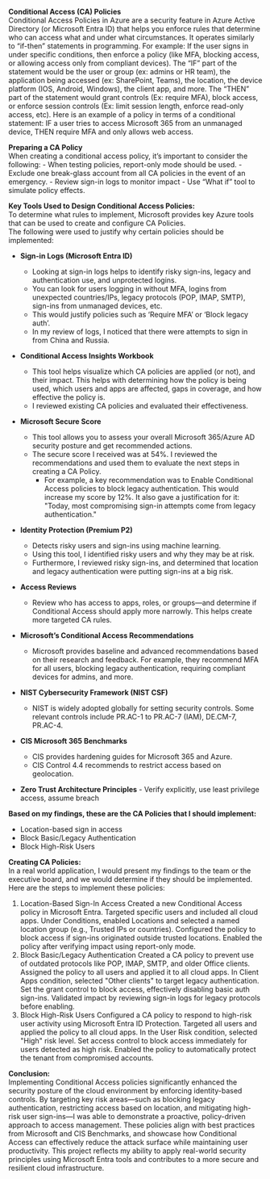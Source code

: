 **Conditional Access (CA) Policies**  
  Conditional Access Policies in Azure are a security feature in Azure Active Directory (or Microsoft Entra ID) that helps you enforce rules that determine who can access what and under what circumstances. 
  It operates similarly to “if-then” statements in programming. For example: If the user signs in under specific conditions, then enforce a policy (like MFA, blocking access, or allowing access only from compliant devices).
  The “IF” part of the statement would be the user or group (ex: admins or HR team), the application being accessed (ex: SharePoint, Teams), the location, the device platform (IOS, Android, Windows), the client app, and more. 
  The “THEN” part of the statement would grant controls (Ex: require MFA), block access, or enforce session controls (Ex: limit session length, enforce read-only access, etc). 
  Here is an example of a policy in terms of a conditional statement: IF a user tries to access Microsoft 365 from an unmanaged device, THEN require MFA and only allows web access. 

**Preparing a CA Policy**  
  When creating a conditional access policy, it’s important to consider the following: 
    - When testing policies, report-only mode should be used. 
    - Exclude one break-glass account from all CA policies in the event of an emergency. 
    - Review sign-in logs to monitor impact 
    - Use “What if” tool to simulate policy effects. 

  **Key Tools Used to Design Conditional Access Policies:**  
 To determine what rules to implement, Microsoft provides key Azure tools that can be used to create and configure CA Policies.  
The following were used to justify why certain policies should be implemented:

- **Sign-in Logs (Microsoft Entra ID)**  
  - Looking at sign-in logs helps to identify risky sign-ins, legacy and authentication use, and unprotected logins.  
  - You can look for users logging in without MFA, logins from unexpected countries/IPs, legacy protocols (POP, IMAP, SMTP), sign-ins from unmanaged devices, etc.  
  - This would justify policies such as ‘Require MFA’ or ‘Block legacy auth’.  
  - In my review of logs, I noticed that there were attempts to sign in from China and Russia.

- **Conditional Access Insights Workbook**  
  - This tool helps visualize which CA policies are applied (or not), and their impact. This helps with determining how the policy is being used, which users and apps are affected, gaps in coverage, and how effective the policy is.  
  - I reviewed existing CA policies and evaluated their effectiveness.

- **Microsoft Secure Score**  
  - This tool allows you to assess your overall Microsoft 365/Azure AD security posture and get recommended actions.  
  - The secure score I received was at 54%. I reviewed the recommendations and used them to evaluate the next steps in creating a CA Policy.  
    - For example, a key recommendation was to Enable Conditional Access policies to block legacy authentication. This would increase my score by 12%. It also gave a justification for it: "Today, most compromising sign-in attempts come from legacy authentication."

- **Identity Protection (Premium P2)**  
  - Detects risky users and sign-ins using machine learning.  
  - Using this tool, I identified risky users and why they may be at risk.  
  - Furthermore, I reviewed risky sign-ins, and determined that location and legacy authentication were putting sign-ins at a big risk.

- **Access Reviews**  
  - Review who has access to apps, roles, or groups—and determine if Conditional Access should apply more narrowly. This helps create more targeted CA rules.

- **Microsoft’s Conditional Access Recommendations**  
  - Microsoft provides baseline and advanced recommendations based on their research and feedback. For example, they recommend MFA for all users, blocking legacy authentication, requiring compliant devices for admins, and more.

- **NIST Cybersecurity Framework (NIST CSF)**  
  - NIST is widely adopted globally for setting security controls. Some relevant controls include PR.AC-1 to PR.AC-7 (IAM), DE.CM-7, PR.AC-4.

- **CIS Microsoft 365 Benchmarks**  
  - CIS provides hardening guides for Microsoft 365 and Azure.  
  - CIS Control 4.4 recommends to restrict access based on geolocation.

- **Zero Trust Architecture Principles**
      - Verify explicitly, use least privilege access, assume breach   

**Based on my findings, these are the CA Policies that I should implement:**
  - Location-based sign in access
  - Block Basic/Legacy Authentication 
  - Block High-Risk Users

**Creating CA Policies:**  
  In a real world application, I would present my findings to the team or the executive board, and we would determine if they should be implemented. Here are the steps to implement these policies:
  1. Location-Based Sign-In Access
    Created a new Conditional Access policy in Microsoft Entra.
    Targeted specific users and included all cloud apps.
    Under Conditions, enabled Locations and selected a named location group (e.g., Trusted IPs or countries).
    Configured the policy to block access if sign-ins originated outside trusted locations.
    Enabled the policy after verifying impact using report-only mode.
2. Block Basic/Legacy Authentication
  Created a CA policy to prevent use of outdated protocols like POP, IMAP, SMTP, and older Office clients.
  Assigned the policy to all users and applied it to all cloud apps.
  In Client Apps condition, selected "Other clients" to target legacy authentication.
  Set the grant control to block access, effectively disabling basic auth sign-ins.
  Validated impact by reviewing sign-in logs for legacy protocols before enabling.
3. Block High-Risk Users
  Configured a CA policy to respond to high-risk user activity using Microsoft Entra ID Protection.
  Targeted all users and applied the policy to all cloud apps.
  In the User Risk condition, selected "High" risk level.
  Set access control to block access immediately for users detected as high risk.
  Enabled the policy to automatically protect the tenant from compromised accounts.

**Conclusion:**    
Implementing Conditional Access policies significantly enhanced the security posture of the cloud environment by enforcing identity-based controls. 
By targeting key risk areas—such as blocking legacy authentication, restricting access based on location, and mitigating high-risk user sign-ins—I was able to demonstrate a proactive, policy-driven approach to access management. 
These policies align with best practices from Microsoft and CIS Benchmarks, and showcase how Conditional Access can effectively reduce the attack surface while maintaining user productivity. 
This project reflects my ability to apply real-world security principles using Microsoft Entra tools and contributes to a more secure and resilient cloud infrastructure.
